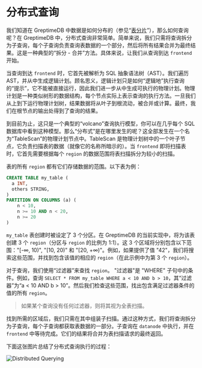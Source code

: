 # 分布式查询

我们知道在 GreptimeDB 中数据是如何分布的（参见“[表分片][1]”），那么如何查询呢？在 GreptimeDB 中，分布式查询非常简单。简单来说，我们只需将查询拆分为子查询，每个子查询负责查询表数据的一个部分，然后将所有结果合并为最终结果。这是一种典型的“拆分 - 合并”方法。具体来说，让我们从查询到达 `frontend` 开始。

当查询到达 `frontend` 时，它首先被解析为 SQL 抽象语法树（AST）。我们遍历 AST，并从中生成逻辑计划。顾名思义，逻辑计划只是如何“逻辑地”执行查询的“提示”，它不能被直接运行，因此我们进一步从中生成可执行的物理计划。物理计划是一种类似树形的数据结构，每个节点实际上表示查询的执行方法。一旦我们从上到下运行物理计划树，结果数据将从叶子到根流动，被合并或计算。最终，我们在根节点的输出处得到了查询的结果。

到目前为止，这只是一个典型的“volcano”查询执行模型，你可以在几乎每个 SQL 数据库中看到这种模型。那么“分布式”是在哪里发生的呢？这全部发生在一个名为“TableScan”的物理计划节点中。TableScan 是物理计划树中的一个叶子节点，它负责扫描表的数据（就像它的名称所暗示的）。当 `frontend` 即将扫描表时，它首先需要根据每个 `region` 的数据范围将表扫描拆分为较小的扫描。

[1]: ./table-sharding.md

表的所有 `region` 都有它们存储数据的范围。以下表为例：

```sql
CREATE TABLE my_table (
  a INT,
  others STRING,
)
PARTITION ON COLUMNS (a) (
    n < 10,
    n >= 10 AND n < 20,
    n >= 20
)
```

`my_table` 表创建时被设定了 3 个分区。在 GreptimeDB 的当前实现中，将为该表创建 3 个 `region`（分区与 `region` 的比例为 1:1）。这 3 个区域将分别包含以下范围："[-∞, 10)", "[10, 20)" 和 "[20, +∞)"。例如，如果提供了值 "42"，我们将搜索这些范围，并找到包含该值的相应的 `region`（在此示例中为第 3 个 `region`）。

对于查询，我们使用“过滤器”来查找 `region`。 "过滤器"是 "WHERE" 子句中的条件。例如，查询 `SELECT * FROM my_table WHERE a < 10 AND b > 10`，其“过滤器”为“a < 10 AND b > 10”。然后我们检查这些范围，找出包含满足过滤器条件的值的所有 `region`。

> 如果某个查询没有任何过滤器，则将其视为全表扫描。

找到所需的区域后，我们只需在其中组装子扫描。通过这种方式，我们将查询拆分为子查询，每个子查询都获取表数据的一部分。子查询在 `datanode` 中执行，并在 `frontend` 中等待完成。它们的结果将合并为表扫描请求的最终返回。

下面这张图片总结了分布式查询执行的过程：

![Distributed Querying](/distributed-querying.png)
